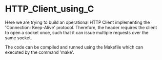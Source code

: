 # HTTP_Client_using_C

Here we are trying to build an operational HTTP Client implementing the 'Connection: Keep-Alive' protocol. Therefore, the header requires the client to open a socket once, such that it can issue multiple requests over the same socket.

The code can be compiled and runned using the Makefile which can executed by the command 'make'.

